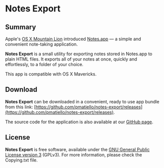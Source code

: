 # Notes Export

## Summary

Apple's [OS X Mountain Lion](http://www.apple.com/osx/) introduced [Notes.app](http://www.apple.com/osx/whats-new/features.html#notes) — a simple and convenient note-taking application.

**Notes Export** is a small utility for exporting notes stored in Notes.app to plain HTML files. It exports all of your notes at once, quickly and effortlessly, to a folder of your choice.

This app is compatible with OS X Mavericks.

## Download

**Notes Export** can be downloaded in a convenient, ready to use app bundle from this link: [https://github.com/pmatiello/notes-export/releases](https://github.com/pmatiello/notes-export/releases).

The source code for the application is also available at our [GitHub page](https://github.com/pmatiello/notes-export).

## License

**Notes Export** is free software, available under the [GNU General Public License version 3](http://www.gnu.org/licenses/gpl-3.0-standalone.html) (GPLv3). For more information, please check the Copying.txt file.
